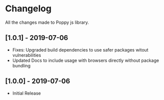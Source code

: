 # Changelog

All the changes made to Poppy js library.

## [1.0.1] - 2019-07-06

* Fixes: Upgraded build dependencies to use safer packages witout vulnerabilities
* Updated Docs to include usage with browsers directly without package bundling

## [1.0.0] - 2019-07-06

* Initial Release
